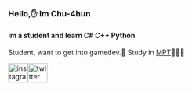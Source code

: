 ### Hello,✋ Im Chu-4hun
#### im a student and learn C# C++ Python

Student, want to get into gamedev.👾
Study in [MPT](https://github.com/MPT-P50-6-19)👨‍👨‍👦



[<img src='https://cdn.jsdelivr.net/npm/simple-icons@3.0.1/icons/instagram.svg' alt='instagram' height='40'>](https://www.instagram.com/chu_chun008/)[<img src='https://cdn.jsdelivr.net/npm/simple-icons@3.0.1/icons/twitter.svg' alt='twitter' height='40'>](https://twitter.com/Chu_4hun)  
